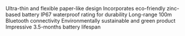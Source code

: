 Ultra-thin and flexible paper-like design
Incorporates eco-friendly zinc-based battery
IP67 waterproof rating for durability
Long-range 100m Bluetooth connectivity
Environmentally sustainable and green product
Impressive 3.5-months battery lifespan
